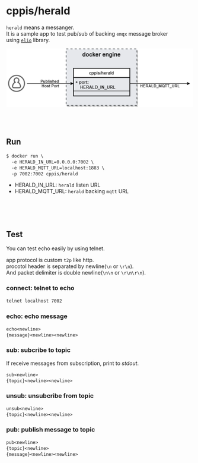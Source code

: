 # cppis/herald  
`herald` means a messanger.  
It is a sample app to test pub/sub of backing `emqx` message broker  
using [`elio`](https://github.com/cppis/elio) library.  

![docs/images/cppis.herald.png](https://github.com/cppis/elio/blob/dev/docs/images/cppis.herald.png?raw=true)  

<br/><br/>

## Run  
```shell
$ docker run \
  -e HERALD_IN_URL=0.0.0.0:7002 \
  -e HERALD_MQTT_URL=localhost:1883 \
  -p 7002:7002 cppis/herald
```
* HERALD_IN_URL: `herald` listen URL  
* HERALD_MQTT_URL: `herald` backing `mqtt` URL  

<br/><br/><br/>

## Test  
You can test echo easily by using telnet.  

app protocol is custom `t2p` like http.  
procotol header is separated by newline(`\n` or `\r\n`).  
And packet delimiter is double newline(`\n\n` or `\r\n\r\n`).

### connect: telnet to echo      
  ```bash
  telnet localhost 7002
  ```

### echo: echo message    
  ```
  echo<newline>
  {message}<newline><newline>
  ```
### sub: subcribe to topic    
  If receive messages from subscription, print to *stdout*. 
  ```
  sub<newline>
  {topic}<newline><newline>
  ```
### unsub: unsubcribe from topic  
  ```
  unsub<newline>
  {topic}<newline><newline>
  ```
### pub: publish message to topic  
  ```
  pub<newline>
  {topic}<newline>
  {message}<newline><newline>
  ```
